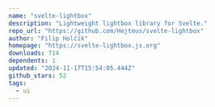 ```yaml
---
name: "svelte-lightbox"
description: "Lightweight lightbox library for Svelte."
repo_url: "https://github.com/Hejtmus/svelte-lightbox"
author: "Filip Holčík"
homepage: "https://svelte-lightbox.js.org"
downloads: 714
dependents: 1
updated: "2024-11-17T15:54:05.444Z"
github_stars: 52
tags: 
  - ui
---
```

